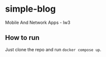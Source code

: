 # simple-blog
Mobile And Network Apps - lw3

## How to run
Just clone the repo and run `docker compose up`.
